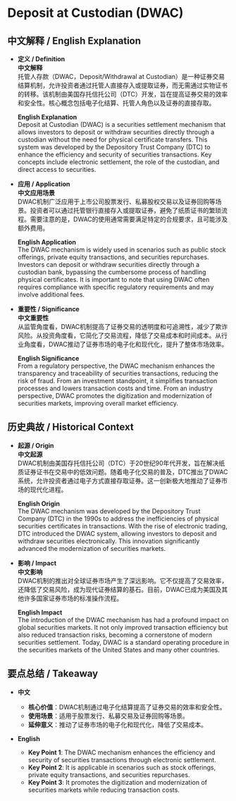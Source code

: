 # Deposit at Custodian (DWAC)

## 中文解释 / English Explanation

* **定义 / Definition**  
  **中文解释**  
  托管人存款（DWAC，Deposit/Withdrawal at Custodian）是一种证券交易结算机制，允许投资者通过托管人直接存入或提取证券，而无需通过实物证书的转移。该机制由美国存托信托公司（DTC）开发，旨在提高证券交易的效率和安全性。核心概念包括电子化结算、托管人角色以及证券的直接存取。  

  **English Explanation**  
  Deposit at Custodian (DWAC) is a securities settlement mechanism that allows investors to deposit or withdraw securities directly through a custodian without the need for physical certificate transfers. This system was developed by the Depository Trust Company (DTC) to enhance the efficiency and security of securities transactions. Key concepts include electronic settlement, the role of the custodian, and direct access to securities.

* **应用 / Application**  
  **中文应用场景**  
  DWAC机制广泛应用于上市公司股票发行、私募股权交易以及证券回购等场景。投资者可以通过托管银行直接存入或提取证券，避免了纸质证书的繁琐流程。需要注意的是，DWAC的使用通常需要满足特定的合规要求，且可能涉及额外费用。  

  **English Application**  
  The DWAC mechanism is widely used in scenarios such as public stock offerings, private equity transactions, and securities repurchases. Investors can deposit or withdraw securities directly through a custodian bank, bypassing the cumbersome process of handling physical certificates. It is important to note that using DWAC often requires compliance with specific regulatory requirements and may involve additional fees.

* **重要性 / Significance**  
  **中文重要性**  
  从监管角度看，DWAC机制提高了证券交易的透明度和可追溯性，减少了欺诈风险。从投资角度看，它简化了交易流程，降低了交易成本和时间成本。从行业角度看，DWAC推动了证券市场的电子化和现代化，提升了整体市场效率。  

  **English Significance**  
  From a regulatory perspective, the DWAC mechanism enhances the transparency and traceability of securities transactions, reducing the risk of fraud. From an investment standpoint, it simplifies transaction processes and lowers transaction costs and time. From an industry perspective, DWAC promotes the digitization and modernization of securities markets, improving overall market efficiency.

## 历史典故 / Historical Context

* **起源 / Origin**  
  **中文起源**  
  DWAC机制由美国存托信托公司（DTC）于20世纪90年代开发，旨在解决纸质证券证书在交易中的低效问题。随着电子化交易的普及，DTC推出了DWAC系统，允许投资者通过电子方式直接存取证券。这一创新极大地推动了证券市场的现代化进程。  

  **English Origin**  
  The DWAC mechanism was developed by the Depository Trust Company (DTC) in the 1990s to address the inefficiencies of physical securities certificates in transactions. With the rise of electronic trading, DTC introduced the DWAC system, allowing investors to deposit and withdraw securities electronically. This innovation significantly advanced the modernization of securities markets.

* **影响 / Impact**  
  **中文影响**  
  DWAC机制的推出对全球证券市场产生了深远影响。它不仅提高了交易效率，还降低了交易风险，成为现代证券结算的基石。目前，DWAC已成为美国及其他许多国家证券市场的标准操作流程。  

  **English Impact**  
  The introduction of the DWAC mechanism has had a profound impact on global securities markets. It not only improved transaction efficiency but also reduced transaction risks, becoming a cornerstone of modern securities settlement. Today, DWAC is a standard operating procedure in the securities markets of the United States and many other countries.

## 要点总结 / Takeaway

* **中文**  
  - **核心价值**：DWAC机制通过电子化结算提高了证券交易的效率和安全性。  
  - **使用场景**：适用于股票发行、私募交易及证券回购等场景。  
  - **延伸意义**：推动了证券市场的电子化和现代化，降低了交易成本。  

* **English**  
  - **Key Point 1**: The DWAC mechanism enhances the efficiency and security of securities transactions through electronic settlement.  
  - **Key Point 2**: It is applicable in scenarios such as stock offerings, private equity transactions, and securities repurchases.  
  - **Key Point 3**: It promotes the digitization and modernization of securities markets while reducing transaction costs.